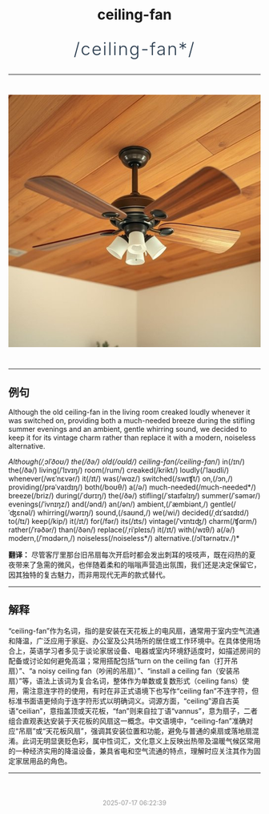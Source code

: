 <div align="center">

# ceiling-fan

<div style="margin: 30px 0;">
<h1 style="font-size: 2.5em; font-weight: 300; letter-spacing: 2px; margin: 0; color: #2c3e50;">
/ceiling-fan*/
</h1>
</div>

</div>

---

<div align="center" style="margin: 40px 0;">

![ceiling-fan](images/ceiling-fan.png)

</div>

---

## 例句

Although the old ceiling-fan in the living room creaked loudly whenever it was switched on, providing both a much-needed breeze during the stifling summer evenings and an ambient, gentle whirring sound, we decided to keep it for its vintage charm rather than replace it with a modern, noiseless alternative.

*Although(/ˌɔlˈðoʊ/) the(/ðə/) old(/oʊld/) ceiling-fan(/ceiling-fan*/) in(/ɪn/) the(/ðə/) living(/ˈlɪvɪŋ/) room(/rum/) creaked(/krikt/) loudly(/ˈlaʊdli/) whenever(/wɛˈnɛvər/) it(/ɪt/) was(/wɑz/) switched(/swɪʧt/) on,(/ɔn,/) providing(/prəˈvaɪdɪŋ/) both(/boʊθ/) a(/ə/) much-needed(/much-needed*/) breeze(/briz/) during(/ˈdʊrɪŋ/) the(/ðə/) stifling(/ˈstaɪfəlɪŋ/) summer(/ˈsəmər/) evenings(/ˈivnɪŋz/) and(/ənd/) an(/ən/) ambient,(/ˈæmbiənt,/) gentle(/ˈʤɛnəl/) whirring(/wərɪŋ/) sound,(/saʊnd,/) we(/wi/) decided(/ˌdɪˈsaɪdɪd/) to(/tɪ/) keep(/kip/) it(/ɪt/) for(/fər/) its(/ɪts/) vintage(/ˈvɪntɪʤ/) charm(/ʧɑrm/) rather(/ˈrəðər/) than(/ðən/) replace(/ˌriˈpleɪs/) it(/ɪt/) with(/wɪθ/) a(/ə/) modern,(/ˈmɑdərn,/) noiseless(/noiseless*/) alternative.(/ɔlˈtərnətɪv./)*

**翻译：** 尽管客厅里那台旧吊扇每次开启时都会发出刺耳的吱吱声，既在闷热的夏夜带来了急需的微风，也伴随着柔和的嗡嗡声营造出氛围，我们还是决定保留它，因其独特的复古魅力，而非用现代无声的款式替代。

---

## 解释

“ceiling-fan”作为名词，指的是安装在天花板上的电风扇，通常用于室内空气流通和降温，广泛应用于家庭、办公室及公共场所的居住或工作环境中。在具体使用场合上，英语学习者多见于谈论家居设备、电器或室内环境舒适度时，如描述房间的配备或讨论如何避免高温；常用搭配包括“turn on the ceiling fan（打开吊扇）”、“a noisy ceiling fan（吵闹的吊扇）”、“install a ceiling fan（安装吊扇）”等，语法上该词为复合名词，整体作为单数或复数形式（ceiling fans）使用，需注意连字符的使用，有时在非正式语境下也写作“ceiling fan”不连字符，但标准书面语更倾向于连字符形式以明确词义。词源方面，“ceiling”源自古英语“ceilian”，意指盖顶或天花板，“fan”则来自拉丁语“vannus”，意为扇子，二者组合直观表达安装于天花板的风扇这一概念。中文语境中，“ceiling-fan”准确对应“吊扇”或“天花板风扇”，强调其安装位置和功能，避免与普通的桌扇或落地扇混淆。此词无明显褒贬色彩，属中性词汇，文化意义上反映出热带及温暖气候区常用的一种经济实用的降温设备，兼具省电和空气流通的特点，理解时应关注其作为固定家居用品的角色。


---

<div align="center" style="margin-top: 50px;">
<small style="color: #999; font-size: 0.9em;">2025-07-17 06:22:39</small>
</div>
